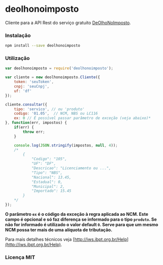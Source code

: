 # deolhonoimposto
Cliente para a API Rest do serviço gratuito [DeOlhoNoImposto](deolhonoimposto.ibpt.org.br).

### Instalação

```bash
npm install --save deolhonoimposto
```

### Utilização

```javascript
var deolhonoimposto = require('deolhonoimposto');

var cliente = new deolhonoimposto.Cliente({
    token: 'seuToken',
    cnpj: 'seuCnpj',
    uf: 'df'
});

cliente.consultar({
    tipo: 'servico', // ou 'produto'
    codigo: '01.05',  // NCM, NBS ou LC116
    ex: 0 // É possível passar parâmetro de exceção (veja abaixo)*
}, function(err, impostos) {
    if(err) {
        throw err;
    }

    console.log(JSON.stringify(impostos, null, 4));
    /*
        {
            "Codigo": "105",
            "UF": "DF",
            "Descricao": "Licenciamento ou ...",
            "Tipo": "NBS",
            "Nacional": 13.45,
            "Estadual": 0,
            "Municipal": 2,
            "Importado": 15.45
        }
    */
});
```

**O parâmetro `ex` é o código da exceção à regra aplicada ao NCM. Este campo é opcional e só faz diferença se informado para o tipo `produto`. Se não for informado é utilizado o valor default `0`. Serve para que um mesmo NCM possa ter mais de uma alíquota de tributação.**

Para mais detalhes técnicos veja [http://iws.ibpt.org.br/Help](http://iws.ibpt.org.br/Help).

### Licença MIT